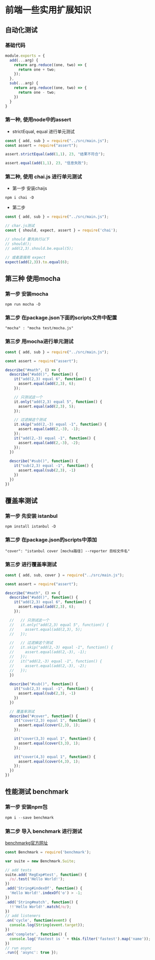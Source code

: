 # 前端一些实用扩展知识

## 自动化测试

### 基础代码

```javascript
module.exports = {
  add(...arg) {
    return arg.reduce((one, two) => {
      return one + two;
    });
  },
  sub(...arg) {
    return arg.reduce((one, two) => {
      return one - two;
    })
  }
}
```

### 第一种, 使用node中的assert

* strictEqual, equal 进行单元测试
```javascript
const { add, sub } = require("../src/main.js");
const assert = require("assert");

assert.strictEqual(add(1,1), 23, "结果不符合");

assert.equal(add(1,1), 23, "信息失败");
```

### 第二种, 使用 chai.js 进行单元测试

* 第一步 安装chaijs 
```
npm i chai -D
```
* 第二步
```javascript
const { add, sub } = require("../src/main.js");

// char.js测试
const { should, expect, assert } = require('chai');

// should 要先执行以下
// should();
// add(2,3).should.be.equal(5);

// 或者直接用 expect
expect(add(2,3)).to.equal(6);
```

## 第三种 使用mocha

### 第一步 安装mocha
```
npm run mocha -D
```

### 第二步 在package.json下面的scripts文件中配置
```
"mocha" : "mocha test/mocha.js"
```

### 第三步 用mocha进行单元测试
```javascript
const { add, sub } = require("../src/main.js");

const assert = require("assert");

describe("#math", () => {
  describe("#add()", function() {
    it("add(2,3) equal 6", function() {
      assert.equal(add(2,3), 6);
    });

    // 只测试这一个
    it.only("add(2,3) equal 5", function() {
      assert.equal(add(2,3), 5);
    });

    // 过滤掉这个测试
    it.skip("add(2,-3) equal -1", function() {
      assert.equal(add(2,-3), -1);
    });
    it("add(2,-3) equal -1", function() {
      assert.equal(add(2,-3), -2);
    });
  })
  
  describe("#sub()", function() {
    it("sub(2,3) equal -1", function() {
      assert.equal(sub(2,3), -1)
    })
  })
})
```

## 覆盖率测试

### 第一步 先安装 istanbul
```
npm install istanbul -D
```

### 第二步 在package.json的scripts中添加
```
"cover": "istanbul cover [mocha路径] --reporter 目标文件名"
```

### 第三步 进行覆盖率测试
```javascript
const { add, sub, cover } = require("../src/main.js");

const assert = require("assert");

describe("#math", () => {
  describe("#add()", function() {
    it("add(2,3) equal 6", function() {
      assert.equal(add(2,3), 6);
    });

  //   // 只测试这一个
  //   it.only("add(2,3) equal 5", function() {
  //     assert.equal(add(2,3), 5);
  //   });

  //   // 过滤掉这个测试
  //   it.skip("add(2,-3) equal -1", function() {
  //     assert.equal(add(2,-3), -1);
  //   });
  //   it("add(2,-3) equal -1", function() {
  //     assert.equal(add(2,-3), -2);
  //   });
  })
  
  describe("#sub()", function() {
    it("sub(2,3) equal -1", function() {
      assert.equal(sub(2,3), -1)
    })
  })

  // 覆盖率测试
  describe("#cover", function() {
    it("cover(2,3) equal 1", function() {
      assert.equal(cover(2,3), 1);
    });

    it("cover(3,3) equal 1", function() {
      assert.equal(cover(3,3), 1);
    });

    it("cover(4,3) equal 1", function() {
      assert.equal(cover(4,3), 1);
    });
  })
})
```
## 性能测试 benchmark

### 第一步 安装npm包
```javascript
npm i --save benchmark
```

### 第二步 导入 benchmark 进行测试
[benchmarkg官方网址](https://benchmarkjs.com/)
```javascript
const Benchmark = require('benchmark');

var suite = new Benchmark.Suite;

// add tests
suite.add('RegExp#test', function() {
  /o/.test('Hello World!');
})
.add('String#indexOf', function() {
  'Hello World!'.indexOf('o') > -1;
})
.add('String#match', function() {
  !!'Hello World!'.match(/o/);
})
// add listeners
.on('cycle', function(event) {
  console.log(String(event.target));
})
.on('complete', function() {
  console.log('Fastest is ' + this.filter('fastest').map('name'));
})
// run async
.run({ 'async': true });
```
